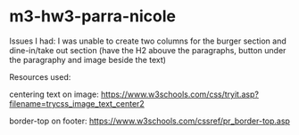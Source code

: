 # m3-hw3-parra-nicole
Issues I had:
I was unable to create two columns for the burger section and dine-in/take out section (have the H2 abouve the paragraphs, button under the paragraphy and image beside the text)



Resources used: 

centering text on image:
https://www.w3schools.com/css/tryit.asp?filename=trycss_image_text_center2

border-top on footer:
https://www.w3schools.com/cssref/pr_border-top.asp